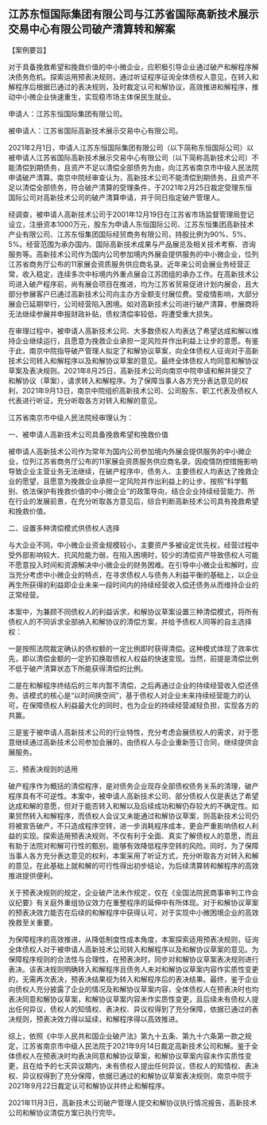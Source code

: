 ## 江苏东恒国际集团有限公司与江苏省国际高新技术展示交易中心有限公司破产清算转和解案



【案例要旨】

对于具备挽救希望和挽救价值的中小微企业，应积极引导企业通过破产和解程序解决债务危机。探索运用预表决规则，通过听证程序征询全体债权人意见，在转入和解程序后根据已通过的表决规则，及时裁定认可和解协议，高效推进和解程序，推动中小微企业快速重生，实现稳市场主体保民生就业。



申请人：江苏东恒国际集团有限公司。

被申请人：江苏省国际高新技术展示交易中心有限公司。

2021年2月1日，申请人江苏东恒国际集团有限公司（以下简称东恒国际公司）以被申请人江苏省国际高新技术展示交易中心有限公司（以下简称高新技术公司）不能清偿到期债务，且资产不足以清偿全部债务为由，向江苏省南京市中级人民法院申请破产清算。南京中院经审查认为，高新技术公司不能清偿到期债务，且资产不足以清偿全部债务，符合破产清算的受理条件，于2021年2月25日裁定受理东恒国际公司对高新技术公司的破产清算申请，并于同日指定破产管理人。



经调查，被申请人高新技术公司于2001年12月19日在江苏省市场监督管理局登记设立，注册资本1000万元，股东为申请人东恒国际公司、江苏东恒集团高新技术产业有限公司、江苏东恒集团国际经贸商务有限公司，持股比例为90%、5%、5%。经营范围为承办国内、国际高新技术成果与产品展览及相关技术考察、咨询服务等。高新技术公司作为国内公司参加境内外展会提供服务的中小微企业，位列江苏省商务厅公布的11家展会资质服务供应商名录。近年来公司会展业务经营正常，收入稳定，连续多次中标境内外重点展会江苏团组的承办工作。在高新技术公司进入破产程序前，尚有展会项目在推进，均为江苏省贸易促进计划内展会，且大部分参展客户已通过高新技术公司向主办方全额支付展位费。受疫情影响，大部分展会已延期举行，公司经营陷入困境。如对高新技术公司进行破产清算，参展商将无法继续参展并申报财政补贴，债权清偿率较低，将遭受重大损失。

在审理过程中，被申请人高新技术公司、大多数债权人均表达了希望达成和解以维持企业继续运行，且愿意为挽救企业承担一定风险并作出利益上让步的意愿。有鉴于此，南京中院指导破产管理人拟定了和解协议草案，向全体债权人征询对于高新技术公司转入和解程序以及和解协议草案的意见。最终全体债权人均同意和解协议草案及表决规则。2021年8月25日，高新技术公司向南京中院申请和解并提交了和解协议（草案），请求转入和解程序。为了保障当事人各方充分表达意见的权利，2021年9月13日，南京中院组织高新技术公司、公司股东、职工代表及债权人代表进行听证，充分听取各方对转入和解的意见。



江苏省南京市中级人民法院经审理认为：

一、被申请人高新技术公司具备挽救希望和挽救价值

被申请人高新技术公司作为常年为国内公司参加境内外展会提供服务的中小微企业，位列江苏省商务厅公布的11家展会资质服务供应商名录。因疫情防控措施影响导致企业主营业务无法继续，在破产程序中，债务人、主要债权人均表达了挽救企业的愿望，且愿意为挽救企业承担一定风险并作出利益上的让步。按照“科学甄别、依法保护有挽救价值的中小微企业”的政策导向，结合企业持续经营能力、所在行业的发展前景，在充分听取各方意见后，综合判断高新技术公司具有挽救希望和挽救价值。

二、设置多种清偿模式供债权人选择

与大企业不同，中小微企业资金规模较小，主要资产多被设定优先权，经营过程中受外部影响较大、抗风险能力弱，在陷入困境时，较少的清偿资产导致债权人可能不愿意投入时间和资源解决中小微企业的财务困难。在引导中小微企业和解时，应当充分考虑中小微企业的特点，在寻求债权人与债务人利益平衡的基础上，以企业再生所获得的利益即企业未来一段时间内的持续经营收入偿还债务从而维持企业的正常经营。

本案中，为兼顾不同债权人的利益诉求，和解协议草案设置三种清偿模式，将所有债权人的不同诉求全部纳入和解协议的清偿方案，并给予债权人同等的自主选择权：

一是按照法院裁定确认的债权额的一定比例即时获得清偿。这种模式体现了效率优先，即以清偿金额的一定折扣换取债权人权益的快速变现。当然，前提是清偿比例不低于破产清算状态下所能获得清偿的比例。

二是在和解程序终结后的三年内暂不清偿，之后再通过企业的持续经营收入偿还债务。该模式的核心是“以时间换空间”，基于债权人对企业未来持续经营能力的认可，在保障债权人利益最大化的同时，也为企业的持续经营减轻负担，实现各方的共赢。

三是鉴于被申请人高新技术公司的行业特性，充分考虑会展债权人的需求，对于愿意继续通过高新技术公司参加会展的，由债权人与企业重新签订合同，继续提供会展服务。

三、预表决规则的适用

破产程序作为概括的清偿程序，是对债务企业现存全部债权债务关系的清理，破产程序具有不可逆性。本案中，被申请人高新技术公司、部分债权人仅是表达了希望达成和解的意愿，但对于能否转入和解以及后续成功和解仍存较大的不确定性。如果贸然转入和解程序，而债权人会议又未能通过和解协议草案，则高新技术公司仍将被宣告破产，不只造成程序空转，进一步消耗程序成本，更会严重影响债权人利益的实现。探索适用预表决规则，不仅有利于全面、真实了解债权人的意愿，而且有助于法院对和解可行性的甄别，能够有效降低程序空转的风险。同时，为了保障当事人各方充分表达意见的权利，本案采用了听证方式，充分听取各方对转入和解的意见，在此基础上就和解的可行性得出初步结论，为后续清算转和解程序的高效推进提供便利。

关于预表决规则的规定，企业破产法未作规定，仅在《全国法院民商事审判工作会议纪要》有关庭外重组协议效力在重整程序的延伸中有所体现。对于和解协议草案的预表决效力能否在后续的和解程序中获得认可，对于实现中小微困境企业的高效挽救至关重要。

为保障程序的高效推进，从降低制度性成本角度，本案探索适用预表决规则，征询全体债权人对于被申请人高新技术公司转入和解程序以及和解协议草案的意见。为保障程序规则的合法性与合理性，在预表决时，同步对和解协议草案表决规则进行表决。该表决规则明确转入和解程序且债务人未对和解协议草案内容作实质性变更的，无需再次表决，预表决结果视为转入和解程序后的表决结果。最终，鉴于企业向债权人充分披露了企业的情况及和解协议草案内容，全体债权人在预表决时也均表决同意和解协议草案，和解协议草案内容未作实质性变更，且后续未有债权人提出任何异议，债权人的知情权、表决权、异议权得到了充分保障，依据已通过的表决规则，预表决效力得以延续，和解程序得以高效推进。



综上，依照《中华人民共和国企业破产法》第九十五条、第九十六条第一款之规定，江苏省南京市中级人民法院于2021年9月14日裁定高新技术公司和解。鉴于全体债权人在预表决时均表决同意和解协议草案，和解协议草案内容未作实质性变更，且在给予的七天异议期内，未有债权人提出任何异议，债权人的知情权、表决权、异议权得到了充分保障，依据已通过的和解协议草案表决规则，南京中院于2021年9月22日裁定认可和解协议并终止和解程序。

2021年11月3日，高新技术公司破产管理人提交和解协议执行情况报告，高新技术公司和解协议清偿方案已执行完毕。


